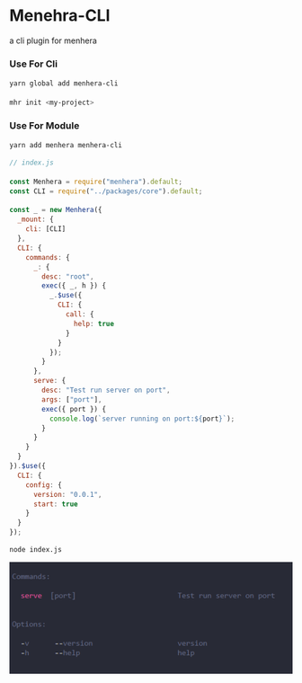 # Menehra-CLI

a cli plugin for menhera

### Use For Cli

```bash
yarn global add menhera-cli

mhr init <my-project>
```

### Use For Module

```bash
yarn add menhera menhera-cli
```

```js
// index.js

const Menhera = require("menhera").default;
const CLI = require("../packages/core").default;

const _ = new Menhera({
  _mount: {
    cli: [CLI]
  },
  CLI: {
    commands: {
      _: {
        desc: "root",
        exec({ _, h }) {
          _.$use({
            CLI: {
              call: {
                help: true
              }
            }
          });
        }
      },
      serve: {
        desc: "Test run server on port",
        args: ["port"],
        exec({ port }) {
          console.log(`server running on port:${port}`);
        }
      }
    }
  }
}).$use({
  CLI: {
    config: {
      version: "0.0.1",
      start: true
    }
  }
});
```

```bash
node index.js
```

![preview](./assets/cli.png)
